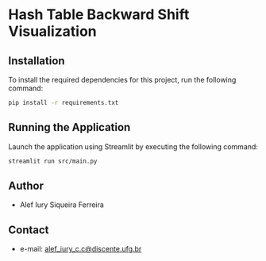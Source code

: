 # Hash Table Backward Shift Visualization

## Installation

To install the required dependencies for this project, run the following command:

```bash
pip install -r requirements.txt
```

## Running the Application

Launch the application using Streamlit by executing the following command:

```bash
streamlit run src/main.py
```

## Author

- Alef Iury Siqueira Ferreira

## Contact

- e-mail: alef_iury_c.c@discente.ufg.br